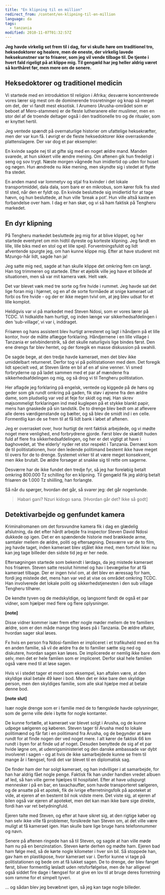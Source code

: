 ```yaml
---
title: "En klipning til en million"
redirect_from: /content/en-klipning-til-en-million
language: da
tags:
  - tanzania
modified: 2010-11-07T01:32:57Z
---
```


**Jeg havde virkelig set frem til i dag, for vi skulle høre om traditionel tro, heksedoktorer og healere, men de eneste, der virkelig lavede heksekunstner var to frisører, som jeg vil vende tilbage til. De tjente i hvert fald rigeligt på at klippe mig. Til gengæld har jeg heller aldrig været så korthåret før, men mere om de senere.**

Heksedoktorer og traditionel medicin
------------------------------------

Vi startede med en introduktion til religion i Afrika; desværre koncentrerede vores lærer sig mest om de dominerende trosretninger og knap så meget om det, der vi fandt mest eksotisk. I Arumero (Arusha-området som er beboet af Mero-stammen) er de fleste lutheranere eller muslimer, men en stor del af de troende deltager også i den traditionelle tro og de ritualer, som er knyttet hertil.

Jeg ventede spændt på overnaturlige historier om ufattelige heksekræfter, men der var kun få. I øvrigt er de fleste heksedoktorer ikke overraskende plattenslagere. Der var dog et par eksempler:

En kvinde sagde nej til at gifte sig med en noget ældre mand. Manden svarede, at hun sikkert ville ændre mening. Om aftenen gik hun fredeligt i seng og sov trygt. Næste morgen vågnede hun imidlertid op uden for huset og nøgen. Hun ændrede nu ikke mening, men skyndte sig i stedet at flytte fra stedet.

En anden mand var lommetyv og stjal fra kvinder i det lokale transportmiddel, dala dala, som bare er en mikrobus, som kører folk fra sted til sted, når den er fyldt op. En kvinde besluttede sig imidlertid for at tage hævn, og hun besluttede, at hun ville ‘break a pot’. Hun ville altså kaste en forbandelse over ham. I dag er han skør, og vi så ham faktisk på Tengheru markedet.

En dyr klipning
---------------

På Tengheru markedet besluttede jeg mig for at blive klippet, og her startede eventyret om min hidtil dyreste og korteste klipning. Jeg fandt en lille, lille biks med en stol og et lille spejl. Forventningsfuldt og lidt afventende spurgte jeg, om han kunne klippe mig. Efter at have studeret mit Mzungo-hår lidt, sagde han ja!

Jeg satte mig ned, sagde at han skulle klippe det omkring fem cm langt. Han tog trimmeren og startede. Efter et øjeblik ville jeg have et billede af situationen, men så var mit kamera væk. Helt væk.

Det var blevet væk med tre sorte og fire hvide i rummet. Jeg havde sat det lige foran mig i hjørnet, og en af de sorte formåede at snige kameraet ud forbi os fire hvide - og der er ikke megen tvivl om, at jeg blev udsat for et lille komplot.

Heldigvis var vi på markedet med Steven Ndosi, som er vores lærer på TCDC. Vi hidkaldte ham hurtigt, og inden længe var sikkerhedsafdelingen i den ‘sub-village’, vi var i, inddraget.

Frisøren og hans assistent blev hurtigt arresteret og lagt i håndjern på et lille kontor, hvor de måtte aflægge forklaring. Håndjernene i en lille village i Tanzania er selvbinderstrik, så det skulle naturligvis lige bindes først. Den ene drengs far blev hentet, og der foregik en masse diskussion på swahili.

De sagde bege, at den tredje havde kameraet, men det blev ikke umiddelbart returneret. Derfor tog vi på politistationen med dem. Det foregik lidt specielt ved, at Steven lånte en bil af en af sine venner. Vi smed forbryderne op på ladet sammen med et par af mændene fra sikkerhedsafdelingen og mig, og så drog vi til Tengheru politistation.

Her aflagde jeg forklaring på engelsk, ventede og kiggede på de høns og geder som gik rundt omkring på gaden, fik støv i øjnene fra den ældre dame, som pludselig var ved at feje for skidt og møj. Han skrev møjsommeligt forklaringen ind med kuglepen på et stykke blankt papir, mens han gnaskede på sin tandstik. De to drenge blev bedt om at aflevere alle deres værdigenstande og bælter, og så blev de smidt ind i en celle. Formentlig kan de se frem til at få lidt bank i løbet af aftenen.

Jeg er overrasket over, hvor hurtigt de rent faktisk arbejdede, og vi mødte noget mere venlighed, end forbrydrene gjorde. Først blev de skældt huden fuld af flere fra sikkerhedsafdelingen, og her er det vigtigt at have i baghovedet, at ‘the elderly’ nyder ret stor respekt i Tanzania. Dernæst kom de til politistationen, hvor den ledende politimand bestemt ikke have meget til overs for de to drenge. Systemet virker til at være meget konsekvent, men ikke brutalt. De ældre forsøger at snakke sig til rette om sagerne.

Desværre har de ikke fundet den tredje fyr, så jeg har foreløbig betalt omkring 800.000 Tz schilling for en klipning. Til gengæld fik jeg aldrig betalt frisøren de 1.000 Tz shiilling, han forlangte.

Så når du spørger, hvordan det går, så svarer jeg: det går nogenlunde.

> Habari gani? Nzuri kidogo sana. \[Hvordan går det? Ikke så godt\]

Detektivarbejde og genfundet kamera
-----------------------------------

Kriminalromanen om det forsvundne kamera fik i dag en glædelig afslutning, da det efter hårdt arbejde fra inspector Steven David Ndosi dukkede op igen. Det er en spændende historie med brækkede arme, samtaler mellem de ældre, politi og eftersøgning. Desværre var de to film, jeg havde taget, inden kameraet blev stjålet ikke med, men fortvivl ikke: nu kan jeg tage billeder den sidste tid jeg er her nede.

Eftersøgningen startede som bekendt i lørdags, da jeg mistede kameraet hos frisøren. Steven satte resolut himmel og hav i bevægelse for at få kameraet tilbage. Der er ingen tvivl om, at det blev en æressag for ham, fordi jeg mistede det, mens han var ved at vise os området omkring TCDC. Han involverede det lokale politi og sikkerhedstjenesten i den sub village Tengheru tilhører.

De kendte tyven og de medskyldige, og langsomt fandt de også et par vidner, som hjælper med flere og flere oplysninger.

**\[note\]**

Disse vidner kommer især frem efter nogle møder mellem de tre familiers ældre, som er den måde mange ting løses på i Tanzania. De ældre aftaler, hvordan sager skal løses.

Fx hvis en person fra Ndosi-familien er impliceret i et trafikuheld med en fra en anden familie, så vil de ældre fra de to familier sætte sig ned og diskutere, hvordan sagen kan løses. De implicerede er nemlig ikke bare dem selv, men det er hele famlien som er impliceret. Derfor skal hele familien også være med til at løse sagen.

Hvis vi i stedet tager et mord som eksempel, kan aftalen være, at den skyldige skal betale 49 køer i bod. Men det er ikke bare den skyldige person, men den skyldiges familie, som alle skal hjælpe med at betale denne bod.

**\[note slut\]**

Især nogle drenge som er i familie med de to fængslede havde oplysninger, som de gerne ville dele i bytte for nogle kontanter.

De kunne fortælle, at kameraet var blevet solgt i Arusha, og de kunne udpege sælgeren og køberen. Steven tager til Arusha med to lokale politimænd og får fat i en politimand fra Arusha, og de begynder at køre rundt for at finde nogen der ved noget mere. I alt kører de faktisk 66 km rundt i byen for at finde ud af noget. Desuden benyttede de sig af et par hvide løgne om, at udenrigsministeriet og den danske ambassade var dybt involveret i sagen - og at hvis de ikke samarbejdede kunne se frem til mange år i fængsel, fordi det var blevet til en diplomatisk sag.

De finder ham der har solgt kameraet, og han indvilliger i at samarbejde, for han har aldrig fået nogle penge. Faktisk fik han under handlen vredet albuen af led, så han ville gerne hjælpes til hospitalet. Efter at have udspurgt mennesker i på en bar, en taxachauffør, som havde transporteret sælgeren, og de ansatte på et apotek, fik de ivrige efterretningsfolk på apoteket at vide, at ejeren af en bestemt bil nok vidste mere. Det viste sig, at ejeren af bilen også var ejeren af apoteket, men det kan man ikke bare sige direkte, fordi han var ret betydningfuld.

Ejeren talte med Steven, og efter at have sikret sig, at den rigtige køber og han selv ikke ville få problemer, forsikrede han Steven om, at det ville være muligt at få kameraet igen. Han skulle bare lige bruge hans telefonnummer og navn.

Senere på aftenen ringede han så til Steven, og sagde at han ville møde ham nu på en benzinstation. Steven kørte derhen og mødte ham. Ejeren bad ham følge med, så de kørte nogle kilometer i hver sin bil. Så stoppede han, gav ham en plastikpose, hvor kameraet var i. Derfor kunne vi tage på politistationen og bede om at få lukket sagen. De to drenge, der blev fanget først, bliver formentlig løsladt uden retsforfølgelse, men de har alligevel også siddet fire dage i fængsel for at give en lov til at bruge deres forretning som ramme for et simpelt tyveri.

… og sådan blev jeg bevæbnet igen, så jeg kan tage nogle billeder.
